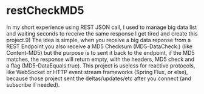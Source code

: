 # restCheckMD5
In my short experience using REST JSON call, I used to manage big data list and  waiting seconds to receive the same response
I get tired and create this project.9)
The idea is simple, when you receive a big data reponse from a REST Endpoint you also receive a MD5 Checksum (MD5-DataCheck:<MD5String>) (like Content-MD5) but the purpose 
is to sent it back to the endpoint, if the MD5 matches, the response will return empty, with the headers,  MD5 check and a flag (MD5-DataEquals:true).
This project is useless for reactive protocols, like WebSocket or HTTP event stream frameworks (Spring Flux, or else), because 
those project sent the deltas/updates/etc after you connect (and subscribe if needed).




